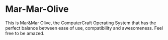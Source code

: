 Mar-Mar-Olive
=============

This is Mar&amp;Mar Olive, the ComputerCraft Operating System that has the perfect balance between ease of use, compatibility and awesomeness. Feel free to be amazed.

